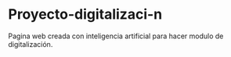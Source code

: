 # Proyecto-digitalizaci-n
Pagina web creada con inteligencia artificial para hacer modulo de digitalización.
